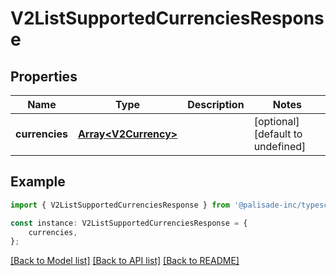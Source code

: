 # V2ListSupportedCurrenciesResponse


## Properties

Name | Type | Description | Notes
------------ | ------------- | ------------- | -------------
**currencies** | [**Array&lt;V2Currency&gt;**](V2Currency.md) |  | [optional] [default to undefined]

## Example

```typescript
import { V2ListSupportedCurrenciesResponse } from '@palisade-inc/typescript-sdk';

const instance: V2ListSupportedCurrenciesResponse = {
    currencies,
};
```

[[Back to Model list]](../README.md#documentation-for-models) [[Back to API list]](../README.md#documentation-for-api-endpoints) [[Back to README]](../README.md)
